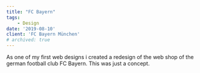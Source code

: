```yaml
---
title: "FC Bayern"
tags: 
    - Design
date: '2019-08-10'
client: 'FC Bayern München'
# archived: true
---
```


As one of my first web designs i created a redesign of the web shop of the german football club FC Bayern. This was just a concept.